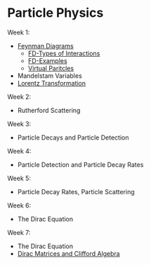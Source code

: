 # Particle Physics

Week 1:

  - [Feynman Diagrams](https://www.youtube.com/watch?v=X-FEU4mQWtE&ab_channel=ScienceClicEnglish)
    - [FD-Types of Interactions](https://www.youtube.com/watch?v=CYA7A0nM15U&t=32s&ab_channel=Fermilab)
    - [FD-Examples]()
    - [Virtual Paritcles]()
  - Mandelstam Variables
  - [Lorentz Transformation](https://www.youtube.com/watch?v=6pj1f8x3APg&ab_channel=FortheLoveofPhysics)

Week 2:

  - Rutherford Scattering

Week 3:

  - Particle Decays and Particle Detection
  
Week 4:

  - Particle Detection and Particle Decay Rates
  
Week 5:

  - Particle Decay Rates, Particle Scattering
  
Week 6:

  - The Dirac Equation

Week 7:

  - The Dirac Equation
  - [Dirac Matrices and Clifford Algebra](https://www.youtube.com/watch?v=QbYao72-V6U&t=29s&ab_channel=PrettyMuchPhysics)

